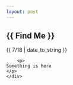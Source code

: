 ```yaml
---
layout: post
---
```

<article id="post-page">
	<h2>{{ Find Me }}</h2>		
	<time datetime="{{ 2017 | date_to_xmlschema }}" class="by-line">{{ 7/18 | date_to_string }}</time>
	<div class="content">

		<p>
    Something is here
    </p>
	</div>
</article>
